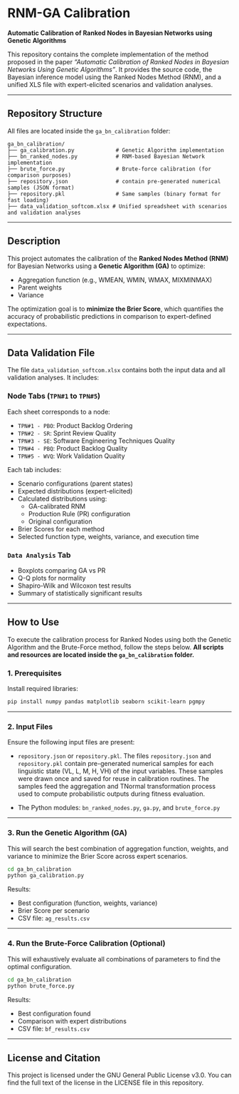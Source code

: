# RNM-GA Calibration

**Automatic Calibration of Ranked Nodes in Bayesian Networks using Genetic Algorithms**

This repository contains the complete implementation of the method proposed in the paper _“Automatic Calibration of Ranked Nodes in Bayesian Networks Using Genetic Algorithms”_. It provides the source code, the Bayesian inference model using the Ranked Nodes Method (RNM), and a unified XLS file with expert-elicited scenarios and validation analyses.

---

## Repository Structure

All files are located inside the `ga_bn_calibration` folder:

```
ga_bn_calibration/
├── ga_calibration.py             # Genetic Algorithm implementation
├── bn_ranked_nodes.py            # RNM-based Bayesian Network implementation
├── brute_force.py                # Brute-force calibration (for comparison purposes)
├── repository.json               # contain pre-generated numerical samples (JSON format)
├── repository.pkl                # Same samples (binary format for fast loading)
├── data_validation_softcom.xlsx # Unified spreadsheet with scenarios and validation analyses
```

---

## Description

This project automates the calibration of the **Ranked Nodes Method (RNM)** for Bayesian Networks using a **Genetic Algorithm (GA)** to optimize:
- Aggregation function (e.g., WMEAN, WMIN, WMAX, MIXMINMAX)
- Parent weights
- Variance

The optimization goal is to **minimize the Brier Score**, which quantifies the accuracy of probabilistic predictions in comparison to expert-defined expectations.

---

## Data Validation File

The file `data_validation_softcom.xlsx` contains both the input data and all validation analyses. It includes:

### Node Tabs (`TPN#1` to `TPN#5`)
Each sheet corresponds to a node:
- `TPN#1 - PBO`: Product Backlog Ordering  
- `TPN#2 - SR`: Sprint Review Quality  
- `TPN#3 - SE`: Software Engineering Techniques Quality  
- `TPN#4 - PBQ`: Product Backlog Quality  
- `TPN#5 - WVQ`: Work Validation Quality  

Each tab includes:
- Scenario configurations (parent states)
- Expected distributions (expert-elicited)
- Calculated distributions using:
  - GA-calibrated RNM
  - Production Rule (PR) configuration
  - Original configuration
- Brier Scores for each method
- Selected function type, weights, variance, and execution time

### `Data Analysis` Tab
- Boxplots comparing GA vs PR
- Q-Q plots for normality
- Shapiro-Wilk and Wilcoxon test results
- Summary of statistically significant results

---

## How to Use

To execute the calibration process for Ranked Nodes using both the Genetic Algorithm and the Brute-Force method, follow the steps below. **All scripts and resources are located inside the `ga_bn_calibration` folder.**

### 1. Prerequisites
Install required libraries:

```bash
pip install numpy pandas matplotlib seaborn scikit-learn pgmpy
```

---

### 2. Input Files
Ensure the following input files are present:

- `repository.json` or `repository.pkl`. 
The files `repository.json` and `repository.pkl` contain pre-generated numerical samples for each linguistic state (VL, L, M, H, VH) of the input variables. These samples were drawn once and saved for reuse in calibration routines. The samples feed the aggregation and TNormal transformation process used to compute probabilistic outputs during fitness evaluation.

- The Python modules: `bn_ranked_nodes.py`, `ga.py`, and `brute_force.py`

---

### 3. Run the Genetic Algorithm (GA)
This will search the best combination of aggregation function, weights, and variance to minimize the Brier Score across expert scenarios.

```bash
cd ga_bn_calibration
python ga_calibration.py
```

Results:
- Best configuration (function, weights, variance)
- Brier Score per scenario
- CSV file: `ag_results.csv`

---

### 4. Run the Brute-Force Calibration (Optional)
This will exhaustively evaluate all combinations of parameters to find the optimal configuration.

```bash
cd ga_bn_calibration
python brute_force.py
```

Results:
- Best configuration found
- Comparison with expert distributions
- CSV file: `bf_results.csv`

---

## License and Citation

This project is licensed under the GNU General Public License v3.0. You can find the full text of the license in the LICENSE file in this repository.
